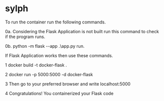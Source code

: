 # sylph
To run the container run the following commands.

0a. Considering the Flask Application is not built run this command to check if the program runs.

0b. python -m flask --app .\app.py run.

If Flask Application works then use these commands.

1  docker build -t docker-flask .

2  docker run -p 5000:5000 -d docker-flask

3  Then go to your preferred browser and write localhost:5000

4  Congratulations! You containerized your Flask code
